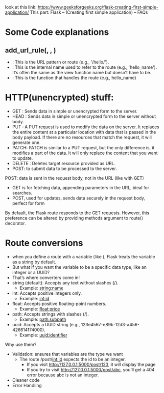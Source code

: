 look at this link: https://www.geeksforgeeks.org/flask-creating-first-simple-application/
This part:
Flask – (Creating first simple application) – FAQs

# Some Code explanations
## add_url_rule(<url rule>, <endpoint>, <view function>) 
- <url rule>: This is the URL pattern or route (e.g., '/hello/<name>').
- <endpoint>: This is the internal name used to refer to the route (e.g., 'hello_name'). It’s often the same as the view function name but doesn’t have to be.
- <view function>: This is the function that handles the route (e.g., hello_name)

# HTTP(unencrypted) stuff:
- GET : Sends data in simple or unencrypted form to the server.
- HEAD : Sends data in simple or unencrypted form to the server without body. 
- PUT : A PUT request is used to modify the data on the server. It replaces the entire content at a 
  particular location with data that is passed in the body payload. 
  If there are no resources that match the request, it will generate one. 
- PATCH: PATCH is similar to a PUT request, but the only difference is, it modifies a part of the data. 
  It will only replace the content that you want to update.
- DELETE : Deletes target resource provided as URL.
- POST: to submit data to be processed to the server.

POST: data is sent in the request body, not in the URL (like with GET)
  - GET is for fetching data, appending parameters in the URL, ideal for searches. 
  - POST, used for updates, sends data securely in the request body, perfect for form

By default, the Flask route responds to the GET requests. However, this preference
can be altered by providing methods argument to route() decorator.

# Route conversions
- when you define a route with a variable (like <id>), Flask treats the variable as a string by default. 
- But what if you want the variable to be a specific data type, like an integer or a UUID? 
- That’s where converters come in!
- string (default): Accepts any text without slashes (/). 
  - Example: <string:name>
- int: Accepts positive integers only. 
  - Example: <int:id>
- float: Accepts positive floating-point numbers.
  - Example: <float:price>
- path: Accepts strings with slashes (/).
  - Example: <path:subpath>
- uuid: Accepts a UUID string (e.g., 123e4567-e89b-12d3-a456-426614174000).
  - Example: <uuid:identifier>

Why use them?
- Validation: ensures that variables are the type we want
  - The route /post/<int:id> expects the id to be an integer.
    - If you visit http://127.0.0.1:5000/post/123, it will display the page 
    - If you try to visit http://127.0.0.1:5000/post/abc, you’ll get a 404 error because abc is not an integer.
- Cleaner code
- Error Handling